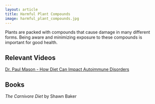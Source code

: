 ```yaml
---
layout: article
title: Harmful Plant Compounds
image: harmful_plant_compounds.jpg
---
```


Plants are packed with compounds that cause damage in many different forms. Being aware and minimizing exposure to these compounds is important for good health.

## Relevant Videos
[Dr. Paul Mason - How Diet Can Impact Autoimmune Disorders](https://www.youtube.com/watch?v=_woWPdZ-MSc&t=2s)

## Books
*The Carnivore Diet* by Shawn Baker